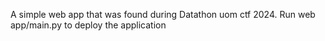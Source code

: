 A simple web app that was found during Datathon uom ctf 2024.
Run web app/main.py to deploy the application
